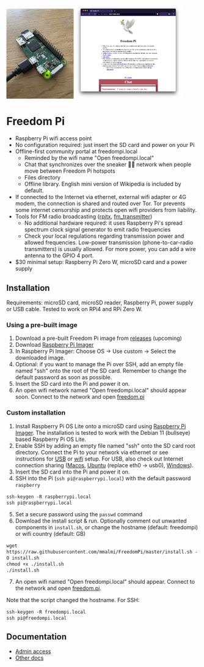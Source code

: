 <img src="./rpi_zero_w.jpg" alt="$30 minimal setup" width="35%"> <img src="./screenshot.png" alt="Community portal" width="55%">

# Freedom Pi
* Raspberry Pi wifi access point
* No configuration required: just insert the SD card and power on your Pi
* Offline-first community portal at freedompi.local
  * Reminded by the wifi name "Open freedompi.local"
  * Chat that synchronizes over the sneaker 👟👟 network when people move between Freedom Pi hotspots
  * Files directory
  * Offline library. English mini version of Wikipedia is included by default. 
* If connected to the Internet via ethernet, external wifi adapter or 4G modem, the connection is shared and routed over Tor. Tor prevents some internet censorship and protects open wifi providers from liability.
* Tools for FM radio broadcasting ([rpitx](https://github.com/F5OEO/rpitx), [fm_transmitter](https://github.com/markondej/fm_transmitter))
  * No additional hardware required: it uses Raspberry Pi's spread spectrum clock signal generator to emit radio frequencies
  * Check your local regulations regarding transmission power and allowed frequencies. Low-power transmission (phone-to-car-radio transmitters) is usually allowed. For more power, you can add a wire antenna to the GPIO 4 port.
* $30 minimal setup: Raspberry Pi Zero W, microSD card and a power supply

## Installation

Requirements: microSD card, microSD reader, Raspberry Pi, power supply or USB cable. Tested to work on RPi4 and RPi Zero W.

### Using a pre-built image
1. Download a pre-built Freedom Pi image from [releases](https://github.com/mmalmi/FreedomPi/releases) (upcoming)
2. Download [Raspberry Pi Imager](https://www.raspberrypi.com/software/)
3. In Raspberry Pi Imager: Choose OS -> Use custom -> Select the downloaded image.
4. Optional: if you want to manage the Pi over SSH, add an empty file named "ssh" onto the root of the SD card. Remember to change the default password as soon as possible.
5. Insert the SD card into the Pi and power it on.
6. An open wifi network named  "Open freedompi.local" should appear soon. Connect to the network and open [freedom.pi](http://freedom.pi)

### Custom installation
1. Install Raspberry Pi OS Lite onto a microSD card using [Raspberry Pi Imager](https://www.raspberrypi.com/software/). The installation is tested to work with the Debian 11 (bullseye) based Raspberry Pi OS Lite.
2. Enable SSH by adding an empty file named "ssh" onto the SD card root directory. Connect the Pi to your network via ethernet or see instructions for [USB](https://desertbot.io/blog/ssh-into-pi-zero-over-usb) or [wifi](https://www.raspberrypi.com/documentation/computers/configuration.html#setting-up-a-headless-raspberry-pi) setup. For USB, also check out Internet connection sharing ([Macos](https://www.thepolyglotdeveloper.com/2019/07/share-internet-between-macos-raspberry-pi-zero-over-usb/), [Ubuntu](https://help.ubuntu.com/community/Internet/ConnectionSharing) (replace eth0 -> usb0), [Windows](https://www.circuitbasics.com/raspberry-pi-zero-ethernet-gadget/)).
3. Insert the SD card into the Pi and power it on.
4. SSH into the Pi (`ssh pi@raspberrypi.local`) with the default password `raspberry`
```
ssh-keygen -R raspberrypi.local
ssh pi@raspberrypi.local
```
5. Set a secure password using the `passwd` command
6. Download the install script & run. Optionally comment out unwanted components in `install.sh`, or change the hostname (default: freedompi) or wifi country (default: GB) 
```
wget https://raw.githubusercontent.com/mmalmi/FreedomPi/master/install.sh -O install.sh
chmod +x ./install.sh
./install.sh
```
7. An open wifi named "Open freedompi.local" should appear. Connect to the network and open [freedom.pi](http://freedom.pi).

Note that the script changed the hostname. For SSH:
```
ssh-keygen -R freedompi.local
ssh pi@freedompi.local
```

## Documentation
- [Admin access](./public/files/freedom_pi_docs/admin_access.md)
- [Other docs](./public/files/freedom_pi_docs/)

